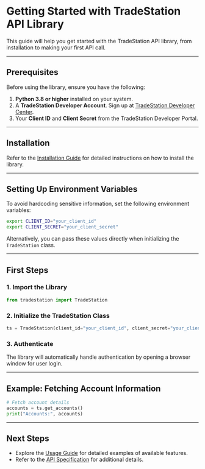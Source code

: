 # Getting Started with TradeStation API Library

This guide will help you get started with the TradeStation API library, from installation to making your first API call.

---

## Prerequisites

Before using the library, ensure you have the following:

1. **Python 3.8 or higher** installed on your system.
2. A **TradeStation Developer Account**. Sign up at [TradeStation Developer Center](https://developer.tradestation.com/).
3. Your **Client ID** and **Client Secret** from the TradeStation Developer Portal.

---

## Installation

Refer to the [Installation Guide](installation.md) for detailed instructions on how to install the library.

---

## Setting Up Environment Variables

To avoid hardcoding sensitive information, set the following environment variables:

```bash
export CLIENT_ID="your_client_id"
export CLIENT_SECRET="your_client_secret"
```

Alternatively, you can pass these values directly when initializing the `TradeStation` class.

---

## First Steps

### 1. Import the Library

```python
from tradestation import TradeStation
```

### 2. Initialize the TradeStation Class

```python
ts = TradeStation(client_id="your_client_id", client_secret="your_client_secret", is_demo=True)
```

### 3. Authenticate

The library will automatically handle authentication by opening a browser window for user login.

---

## Example: Fetching Account Information

```python
# Fetch account details
accounts = ts.get_accounts()
print("Accounts:", accounts)
```

---

## Next Steps

- Explore the [Usage Guide](tradestation_usage.md) for detailed examples of available features.
- Refer to the [API Specification](https://api.tradestation.com/docs/specification) for additional details.